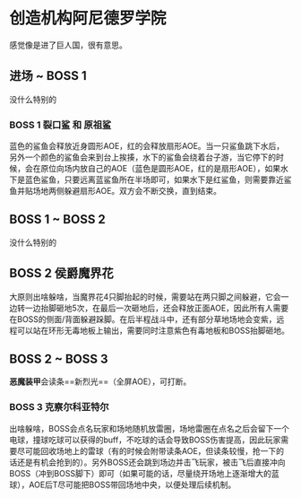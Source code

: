 # 创造机构阿尼德罗学院

感觉像是进了巨人国，很有意思。

## 进场 ~ BOSS 1

没什么特别的

### BOSS 1 裂口鲨 和 原祖鲨

蓝色的鲨鱼会释放近身圆形AOE，红的会释放扇形AOE。当一只鲨鱼跳下水后，另外一个颜色的鲨鱼会来到台上挨揍，水下的鲨鱼会绕着台子游，当它停下的时候，会在原位向场内放自己的AOE（蓝色是圆形AOE，红的是扇形AOE），如果水下是蓝色鲨鱼，只要远离蓝鲨鱼所在半场即可，如果水下是红鲨鱼，则需要靠近鲨鱼并贴场地两侧躲避扇形AOE。双方会不断交换，直到结束。

## BOSS 1 ~ BOSS 2

没什么特别的

## BOSS 2 侯爵魔界花

大原则出啥躲啥，当魔界花4只脚抬起的时候，需要站在两只脚之间躲避，它会一边转一边抬脚砸地5次，在最后一次砸地后，还会释放正面AOE，因此<Role name="tank" /><Role name="healer" /><Role name="dps" />所有人需要在BOSS的侧面/背面躲避跺脚。在后半程战斗中，还有部分草地场地会变紫，远程可以站在环形无毒地板上输出，需要同时注意紫色有毒地板和BOSS抬脚砸地。

## BOSS 2 ~ BOSS 3 

**恶魔装甲**会读条==新烈光==（全屏AOE），可打断。

### BOSS 3 克察尔科亚特尔

出啥躲啥，BOSS会点名玩家和场地随机放雷圈，场地雷圈在点名之后会留下一个电球，撞球吃球可以获得<Status :id="1770" name="伤害提高" />的buff，不吃球的话会导致BOSS伤害提高，因此玩家需要尽可能回收场地上的雷球（有的时候会附带读条AOE，但读条较慢，抢一下的话还是有机会抢到的）。另外BOSS还会跳到场边并击飞玩家，被击飞后直接冲向BOSS（冲到BOSS脚下）即可（如果可能的话，尽量绕开场地上逐渐增大的蓝球），AOE后<Role name="tank" />T尽可能把BOSS带回场地中央，以便处理后续机制。